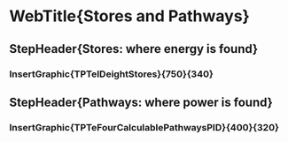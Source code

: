# WebTitle{Stores and Pathways}

## StepHeader{Stores: where energy is found}

### InsertGraphic{TPTeIDeightStores}{750}{340}

## StepHeader{Pathways: where power is found}

### InsertGraphic{TPTeFourCalculablePathwaysPID}{400}{320}
